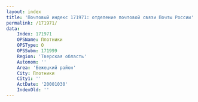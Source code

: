 ```yaml
---
layout: index
title: 'Почтовый индекс 171971: отделение почтовой связи Почты России'
permalink: /171971/
data:
    Index: 171971
    OPSName: Плотники
    OPSType: О
    OPSSubm: 171999
    Region: 'Тверская область'
    Autonom: ''
    Area: 'Бежецкий район'
    City: Плотники
    City1: ''
    ActDate: '20001030'
    IndexOld: ''
---
```

